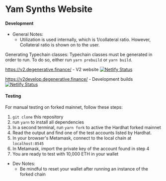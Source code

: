 # Yam Synths Website

#### Development

- General Notes:
  - Utilization is used internally, which is 1/collateral ratio. However, Collateral ratio is shown on to the user.

Generating Typechain classes:
Typechain classes must be generated in order to run. To do so, either run `yarn prebuild` or `yarn build`.

https://v2.degenerative.finance/ - V2 website
<a href="https://app.netlify.com/sites/sharp-payne-4efcb1/deploys" target="_blank">![Netlify Status](https://api.netlify.com/api/v1/badges/f75649ac-4d62-46db-adaa-1b073b0ad019/deploy-status)</a>

https://v2develop.degenerative.finance/ - Development builds
<a href="https://app.netlify.com/sites/suspicious-swartz-42cd93/deploys" target="_blank">![Netlify Status](https://api.netlify.com/api/v1/badges/c205b32a-41de-4570-8e8d-7d1637be2caf/deploy-status)</a>

#### Testing

For manual testing on forked mainnet, follow these steps:

1. `git clone` this repository
2. run `yarn` to install all dependencies
3. In a second terminal, run `yarn fork` to active the Hardhat forked mainnet
4. Read the output and find one of the test accounts listed by Hardhat.
5. In your browser's Metamask, connect to the local chain at `localhost:8545`
6. In Metamask, import the private key of the account found in step 4
7. You are ready to test with 10,000 ETH in your wallet

- Dev Notes:
  - Be mindful to reset your wallet after running an instance of the forked chain
